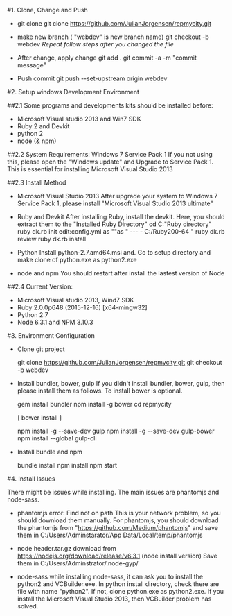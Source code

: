 #1. Clone, Change and Push

- git clone
git clone https://github.com/JulianJorgensen/repmycity.git

- make new branch
	( "webdev" is new branch name)
	git checkout -b webdev
	*Repeat follow steps after you changed the file*

- After change, apply change
	git add .
	git commit -a -m "commit message"

- Push commit
	git push --set-upstream origin webdev

#2. Setup windows Development Environment

##2.1 Some programs and developments kits should be installed before:

 - Microsoft Visual studio 2013 and Win7 SDK
 - Ruby 2 and Devkit
 - python 2
 - node (& npm)

##2.2 System Requirements: Windows 7 Service Pack 1
  If you not using this, please open the "Windows update" and Upgrade to Service Pack 1.
  This is essential for installing Microsoft Visual Studio 2013

##2.3 Install Method

 - Microsoft Visual Studio 2013
	After upgrade your system to Windows 7 Service Pack 1, please install "Microsoft Visual Studio 2013 ultimate"
 - Ruby and Devkit
	After installing Ruby, install the devkit. Here, you should extract them to the "Installed Ruby Directory"
	cd C:\"Ruby directory"
	ruby dk.rb init
	edit:config.yml as ""as
	"
		---
		- C:/Ruby200-64
	"
	ruby dk.rb review
	ruby dk.rb install
	
 - Python
	Install python-2.7.amd64.msi and.
	Go to setup directory and make clone of python.exe as python2.exe
 - node and npm
	You should restart after install the lastest version of Node

##2.4 Current Version:

 - Microsoft Visual studio 2013, Wind7 SDK
 - Ruby 2.0.0p648 (2015-12-16) [x64-mingw32]
 - Python 2.7
 - Node 6.3.1 and NPM 3.10.3



#3. Environment Configuration

-  Clone git project

	git clone https://github.com/JulianJorgensen/repmycity.git
	git checkout -b webdev

- Install bundler, bower, gulp
	If you didn't install bundler, bower, gulp, then please install them as follows.
	To install bower is optional.

	gem install bundler
	npm install -g bower
	cd repmycity
	
	[ bower install ]

	npm install -g --save-dev gulp
	npm install -g --save-dev gulp-bower
	npm install --global gulp-cli

- Install bundle and npm
	
	bundle install
	npm install
	npm start

#4. Install Issues

There might be issues while installing.
The main issues are phantomjs and node-sass.

- phantomjs
	error: Find not on path
	This is your network problem, so you should  download them manually.
	For phantomjs, you should download the phantomjs from "https://github.com/Medium/phantomjs" and	save them in C:/Users/Adminstarator/App Data/Local/temp/phantomjs

- node header.tar.gz
	download from https://nodejs.org/download/release/v6.3.1 (node install version)
	Save them in C:/Users/Adminstrator/.node-gyp/

- node-sass
	while installing node-sass, it can ask you to install the python2 and VCBuilder.exe.
	In python install directory, check there are file with name "python2".
	If not, clone python.exe as python2.exe.
	If you install the Microsoft Visual Studio 2013, then VCBuilder problem has solved.